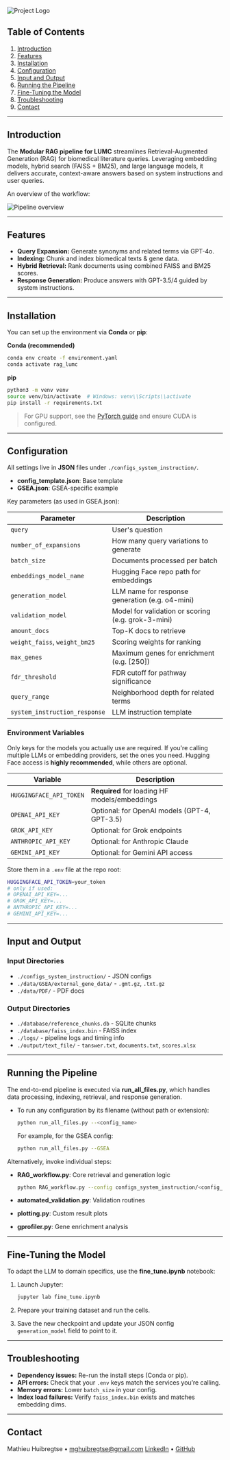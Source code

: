 ![Project Logo](./data/PNG/LUMC_logo.png)

## Table of Contents

1. [Introduction](#introduction)
2. [Features](#features)
3. [Installation](#installation)
4. [Configuration](#configuration)
5. [Input and Output](#input-and-output)
6. [Running the Pipeline](#running-the-pipeline)
7. [Fine-Tuning the Model](#fine-tuning-the-model)
8. [Troubleshooting](#troubleshooting)
9. [Contact](#contact)

---

## Introduction

The **Modular RAG pipeline for LUMC** streamlines Retrieval-Augmented Generation (RAG) for biomedical literature queries. Leveraging embedding models, hybrid search (FAISS + BM25), and large language models, it delivers accurate, context-aware answers based on system instructions and user queries.

An overview of the workflow:

![Pipeline overview](./data/PNG/pipeline.drawio.png)

---

## Features

* **Query Expansion:** Generate synonyms and related terms via GPT-4o.
* **Indexing:** Chunk and index biomedical texts & gene data.
* **Hybrid Retrieval:** Rank documents using combined FAISS and BM25 scores.
* **Response Generation:** Produce answers with GPT-3.5/4 guided by system instructions.

---

## Installation

You can set up the environment via **Conda** or **pip**:

**Conda (recommended)**

```bash
conda env create -f environment.yaml
conda activate rag_lumc
```

**pip**

```bash
python3 -m venv venv
source venv/bin/activate  # Windows: venv\\Scripts\\activate
pip install -r requirements.txt
```

> For GPU support, see the [PyTorch guide](https://pytorch.org/get-started/locally/) and ensure CUDA is configured.

---

## Configuration

All settings live in **JSON** files under `./configs_system_instruction/`.

* **config\_template.json**: Base template
* **GSEA.json**: GSEA-specific example

Key parameters (as used in GSEA.json):

| Parameter                     | Description                                        |
| ----------------------------- | -------------------------------------------------- |
| `query`                       | User's question                                    |
| `number_of_expansions`        | How many query variations to generate              |
| `batch_size`                  | Documents processed per batch                      |
| `embeddings_model_name`       | Hugging Face repo path for embeddings              |
| `generation_model`            | LLM name for response generation (e.g. o4-mini)    |
| `validation_model`            | Model for validation or scoring (e.g. grok-3-mini) |
| `amount_docs`                 | Top-K docs to retrieve                             |
| `weight_faiss`, `weight_bm25` | Scoring weights for ranking                        |
| `max_genes`                   | Maximum genes for enrichment (e.g. \[250])         |
| `fdr_threshold`               | FDR cutoff for pathway significance                |
| `query_range`                 | Neighborhood depth for related terms               |
| `system_instruction_response` | LLM instruction template                           |

### Environment Variables

Only keys for the models you actually use are required. If you're calling multiple LLMs or embedding providers, set the ones you need. Hugging Face access is **highly recommended**, while others are optional.

| Variable                | Description                                   |
| ----------------------- | --------------------------------------------- |
| `HUGGINGFACE_API_TOKEN` | **Required** for loading HF models/embeddings |
| `OPENAI_API_KEY`        | Optional: for OpenAI models (GPT-4, GPT-3.5)  |
| `GROK_API_KEY`          | Optional: for Grok endpoints                  |
| `ANTHROPIC_API_KEY`     | Optional: for Anthropic Claude                |
| `GEMINI_API_KEY`        | Optional: for Gemini API access               |

Store them in a `.env` file at the repo root:

```bash
HUGGINGFACE_API_TOKEN=your_token
# only if used:
# OPENAI_API_KEY=...
# GROK_API_KEY=...
# ANTHROPIC_API_KEY=...
# GEMINI_API_KEY=...
```

---

## Input and Output

### Input Directories

* `./configs_system_instruction/` - JSON configs
* `./data/GSEA/external_gene_data/` - `.gmt.gz`, `.txt.gz`
* `./data/PDF/` - PDF docs

### Output Directories

* `./database/reference_chunks.db` - SQLite chunks
* `./database/faiss_index.bin` - FAISS index
* `./logs/` - pipeline logs and timing info
* `./output/text_file/` - `tanswer.txt`, `documents.txt`, `scores.xlsx`

---

## Running the Pipeline

The end-to-end pipeline is executed via **run\_all\_files.py**, which handles data processing, indexing, retrieval, and response generation.

* To run any configuration by its filename (without path or extension):

  ```bash
  python run_all_files.py --<config_name>
  ```

  For example, for the GSEA config:

  ```bash
  python run_all_files.py --GSEA
  ```

Alternatively, invoke individual steps:

* **RAG\_workflow\.py**: Core retrieval and generation logic

  ```bash
  python RAG_workflow.py --config configs_system_instruction/<config_name>.json
  ```
* **automated\_validation.py**: Validation routines
* **plotting.py**: Custom result plots
* **gprofiler.py**: Gene enrichment analysis

---

## Fine-Tuning the Model

To adapt the LLM to domain specifics, use the **fine\_tune.ipynb** notebook:

1. Launch Jupyter:

   ```bash
   jupyter lab fine_tune.ipynb
   ```
2. Prepare your training dataset and run the cells.
3. Save the new checkpoint and update your JSON config `generation_model` field to point to it.

---

## Troubleshooting

* **Dependency issues:** Re-run the install steps (Conda or pip).
* **API errors:** Check that your `.env` keys match the services you’re calling.
* **Memory errors:** Lower `batch_size` in your config.
* **Index load failures:** Verify `faiss_index.bin` exists and matches embedding dims.


---

## Contact

Mathieu Huibregtse • [mghuibregtse@gmail.com](mailto:mghuibregtse@gmail.com)
[LinkedIn](https://www.linkedin.com/in/mghuibregtse/) • [GitHub](https://github.com/mghuibregtse)
